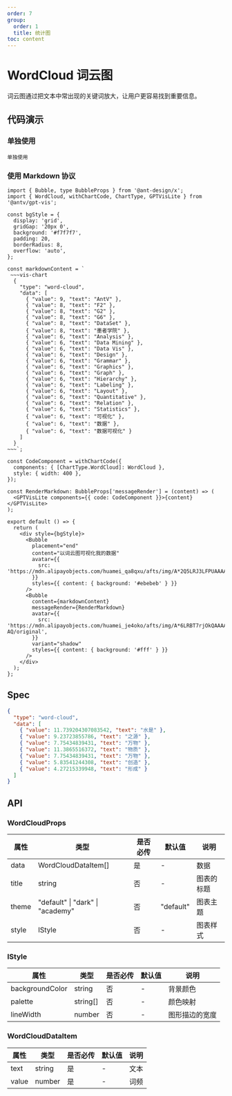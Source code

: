 ```yaml
---
order: 7
group:
  order: 1
  title: 统计图
toc: content
---
```


# WordCloud 词云图

词云图通过把文本中常出现的关键词放大，让用户更容易找到重要信息。

## 代码演示

### 单独使用

<code src="./demos/common">单独使用</code>

### 使用 Markdown 协议

```tsx
import { Bubble, type BubbleProps } from '@ant-design/x';
import { WordCloud, withChartCode, ChartType, GPTVisLite } from '@antv/gpt-vis';

const bgStyle = {
  display: 'grid',
  gridGap: '20px 0',
  background: '#f7f7f7',
  padding: 20,
  borderRadius: 8,
  overflow: 'auto',
};

const markdownContent = `
 ~~~vis-chart
  {
    "type": "word-cloud",
    "data": [
      { "value": 9, "text": "AntV" },
      { "value": 8, "text": "F2" },
      { "value": 8, "text": "G2" },
      { "value": 8, "text": "G6" },
      { "value": 8, "text": "DataSet" },
      { "value": 8, "text": "墨者学院" },
      { "value": 6, "text": "Analysis" },
      { "value": 6, "text": "Data Mining" },
      { "value": 6, "text": "Data Vis" },
      { "value": 6, "text": "Design" },
      { "value": 6, "text": "Grammar" },
      { "value": 6, "text": "Graphics" },
      { "value": 6, "text": "Graph" },
      { "value": 6, "text": "Hierarchy" },
      { "value": 6, "text": "Labeling" },
      { "value": 6, "text": "Layout" },
      { "value": 6, "text": "Quantitative" },
      { "value": 6, "text": "Relation" },
      { "value": 6, "text": "Statistics" },
      { "value": 6, "text": "可视化" },
      { "value": 6, "text": "数据" },
      { "value": 6, "text": "数据可视化" }
    ]
  }
~~~`;

const CodeComponent = withChartCode({
  components: { [ChartType.WordCloud]: WordCloud },
  style: { width: 400 },
});

const RenderMarkdown: BubbleProps['messageRender'] = (content) => (
  <GPTVisLite components={{ code: CodeComponent }}>{content}</GPTVisLite>
);

export default () => {
  return (
    <div style={bgStyle}>
      <Bubble
        placement="end"
        content="以词云图可视化我的数据"
        avatar={{
          src: 'https://mdn.alipayobjects.com/huamei_qa8qxu/afts/img/A*2Q5LRJ3LFPUAAAAAAAAAAAAADmJ7AQ/fmt.webp',
        }}
        styles={{ content: { background: '#ebebeb' } }}
      />
      <Bubble
        content={markdownContent}
        messageRender={RenderMarkdown}
        avatar={{
          src: 'https://mdn.alipayobjects.com/huamei_je4oko/afts/img/A*6LRBT7rjOkQAAAAAAAAAAAAADsZ-AQ/original',
        }}
        variant="shadow"
        styles={{ content: { background: '#fff' } }}
      />
    </div>
  );
};
```

## Spec

```json
{
  "type": "word-cloud",
  "data": [
    { "value": 11.739204307083542, "text": "水是" },
    { "value": 9.23723855786, "text": "之源" },
    { "value": 7.75434839431, "text": "万物" },
    { "value": 11.3865516372, "text": "物质" },
    { "value": 7.75434839431, "text": "万物" },
    { "value": 5.83541244308, "text": "创造" },
    { "value": 4.27215339948, "text": "形成" }
  ]
}
```

## API

### WordCloudProps

| 属性  | 类型                                     | 是否必传 | 默认值    | 说明       |
| ----- | ---------------------------------------- | -------- | --------- | ---------- |
| data  | WordCloudDataItem[]                      | 是       | -         | 数据       |
| title | string                                   | 否       | -         | 图表的标题 |
| theme | "default" &#124; "dark" &#124; "academy" | 否       | "default" | 图表主题   |
| style | IStyle                                   | 否       | -         | 图表样式   |

### IStyle

| 属性            | 类型     | 是否必传 | 默认值 | 说明           |
| --------------- | -------- | -------- | ------ | -------------- |
| backgroundColor | string   | 否       | -      | 背景颜色       |
| palette         | string[] | 否       | -      | 颜色映射       |
| lineWidth       | number   | 否       | -      | 图形描边的宽度 |

### WordCloudDataItem

| 属性  | 类型   | 是否必传 | 默认值 | 说明 |
| ----- | ------ | -------- | ------ | ---- |
| text  | string | 是       | -      | 文本 |
| value | number | 是       | -      | 词频 |
